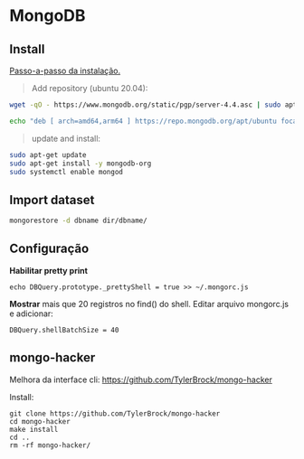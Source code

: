 # MongoDB


## Install
[Passo-a-passo da instalação.](https://docs.mongodb.com/manual/tutorial/install-mongodb-on-ubuntu/#import-the-public-key-used-by-the-package-management-system)

> Add repository (ubuntu 20.04):

```bash
wget -qO - https://www.mongodb.org/static/pgp/server-4.4.asc | sudo apt-key add -

echo "deb [ arch=amd64,arm64 ] https://repo.mongodb.org/apt/ubuntu focal/mongodb-org/4.4 multiverse" | sudo tee /etc/apt/sources.list.d/mongodb-org-4.4.list
```

> update and install:

```bash
sudo apt-get update
sudo apt-get install -y mongodb-org
sudo systemctl enable mongod
```

## Import dataset

```bash
mongorestore -d dbname dir/dbname/
```

## Configuração
**Habilitar pretty print**
```
echo DBQuery.prototype._prettyShell = true >> ~/.mongorc.js
```

**Mostrar** mais que 20 registros no find() do shell. Editar arquivo mongorc.js e adicionar:
```
DBQuery.shellBatchSize = 40
```


## mongo-hacker
Melhora da interface cli: https://github.com/TylerBrock/mongo-hacker

Install:
```
git clone https://github.com/TylerBrock/mongo-hacker
cd mongo-hacker
make install
cd ..
rm -rf mongo-hacker/
```

